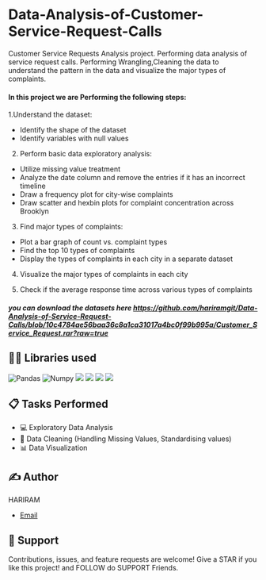 # Data-Analysis-of-Customer-Service-Request-Calls
 Customer Service Requests Analysis project. Performing data analysis of service request calls. Performing Wrangling,Cleaning the data to understand the pattern in the data and visualize the major types of complaints.


#### In this project we are Performing the following steps:

1.Understand the dataset: 
- Identify the shape of the dataset
- Identify variables with null values

2. Perform basic data exploratory analysis:
- Utilize missing value treatment
- Analyze the date column and remove the entries if it has an incorrect timeline
- Draw a frequency plot for city-wise complaints
- Draw scatter and hexbin plots for complaint concentration across Brooklyn

3. Find major types of complaints:
- Plot a bar graph of count vs. complaint types
- Find the top 10 types of complaints
- Display the types of complaints in each city in a separate dataset

4. Visualize the major types of complaints in each city

5. Check if the average response time across various types of complaints

##### you can download the datasets here https://github.com/hariramgit/Data-Analysis-of-Service-Request-Calls/blob/10c4784ae56baa36c8a1ca31017a4bc0f99b995a/Customer_Service_Request.rar?raw=true


## 👩‍💻 Libraries used
![Pandas](https://img.shields.io/badge/Pandas-2C2D72?style=for-the-badge&logo=pandas&logoColor=white)
![Numpy](https://img.shields.io/badge/Numpy-ffee4a?style=for-the-badge&logo=numpy&logoColor=white)
![](https://img.shields.io/badge/scikitlearn-0969DA.svg?style=for-the-badge&logo=scikit-learn&logoColor=white)
![](https://img.shields.io/badge/Matplotlib-fe9600?style=for-the-badge&logo=matplotlib&logoColor=white)
![](https://img.shields.io/badge/seaborn-0A3069?style=for-the-badge&logo=Seaborn&logoColor=white)
![](https://img.shields.io/badge/Scipy-B6E3FF?style=for-the-badge&logo=Scipy&logoColor=white)


## 📋 Tasks Performed
* 💻 Exploratory Data Analysis 
* 🧹 Data Cleaning (Handling Missing Values, Standardising values) 
* 📊 Data Visualization


## ✍️ Author
HARIRAM
* [Email](mailto:hariramhdmp@gmail.com)


## 🤝 Support
Contributions, issues, and feature requests are welcome!
Give a STAR if you like this project! and FOLLOW do SUPPORT Friends.
